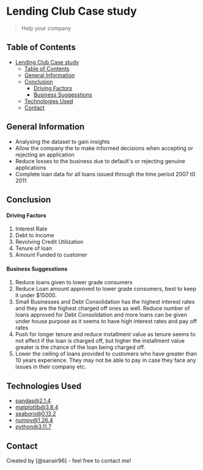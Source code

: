 # Lending Club Case study
> Help your company 



## Table of Contents
- [Lending Club Case study](#lending-club-case-study)
  - [Table of Contents](#table-of-contents)
  - [General Information](#general-information)
  - [Conclusion](#conclusion)
      - [Driving Factors](#driving-factors)
      - [Business Suggesstions](#business-suggesstions)
  - [Technologies Used](#technologies-used)
  - [Contact](#contact)

<!-- You can include any other section that is pertinent to your problem -->

## General Information
- Analysing the dataset to gain insights
- Allow the company the to make informed decisions when accepting or rejecting an application
- Reduce losses to the business due to default's or rejecting genuine applications
- Complete loan data for all loans issued through the time period 2007 t0 2011

<!-- You don't have to answer all the questions - just the ones relevant to your project. -->

## Conclusion

#### Driving Factors

1. Interest Rate
2. Debt to Income
3. Revolving Credit Utilization
4. Tenure of loan
5. Amount Funded to customer

#### Business Suggesstions

1. Reduce loans given to lower grade consumers
2. Reduce Loan amount approved to lower grade consumers, best to keep it under $15000.
3. Small Businesses and Debt Consolidation has the highest interest rates and they are the highest charged off ones as well. Reduce number of loans approved for Debt Consolidation and more loans can be given under house purpose as it seems to have high interest rates and pay off rates
4. Push for longer tenure and reduce installment value as tenure seems to not affect if the loan is charged off, but higher the installment value greater is the chance of the loan being charged off.
5. Lower the ceiling of loans provided to customers who have greater than 10 years experience. They may not be able to pay in case they face any issues in their company etc.



<!-- You don't have to answer all the questions - just the ones relevant to your project. -->


## Technologies Used
- pandas@2.1.4
- matplotlib@3.8.4
- seaborn@0.13.2
- numpy@1.26.4
- python@3.11.7

<!-- As the libraries versions keep on changing, it is recommended to mention the version of library used in this project -->


## Contact
Created by [@sanair96] - feel free to contact me!


<!-- Optional -->
<!-- ## License -->
<!-- This project is open source and available under the [... License](). -->

<!-- You don't have to include all sections - just the one's relevant to your project -->